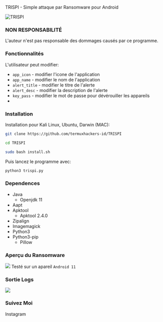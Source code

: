 TRISPI - Simple attaque par Ransomware pour Android

<img title="TRISPI" src="https://user-images.githubusercontent.com/111994029/186548934-d42c60e2-985b-42bb-b9a4-a35ac587360b.png"> 

### NON RESPONSABILITÉ
L'auteur n'est pas responsable des dommages causés par ce programme.

### Fonctionnalités
L'utilisateur peut modifier:
- ```app_icon``` - modifier l'icone de l'application
- ```app_name``` - modifier le nom de l'application
- ```alert_title``` - modifier le titre de l'alerte
- ```alert_desc``` - modifier la description de l'alerte
- ```key_pass``` - modifier le mot de passe pour dévérouiller les appareils
- 
### Installation

Installation pour Kali Linux, Ubuntu, Darwin (MAC):

```bash
git clone https://github.com/termuxhackers-id/TRISPI
```
```bash
cd TRISPI
```
```bash
sudo bash install.sh
````

Puis lancez le programme avec:

```bash
python3 trispi.py
```


### Dependences
- Java
  - Openjdk 11
- Aapt
- Apktool
  - Apktool 2.4.0
- Zipalign
- Imagemagick
- Python3
- Python3-pip
  - Pillow



### Aperçu du Ransomware
<img src="https://user-images.githubusercontent.com/111994029/186548887-89f8843a-f213-4c23-8a89-39fb62f756b6.jpg"></img>
Testé sur un apareil ```Android 11```


### Sortie Logs
<img src="https://user-images.githubusercontent.com/111994029/186548936-7cf06699-7098-4234-81d5-3bb1cde2ce10.png"></img>

### Suivez Moi

Instagram [](https://www.instagram.com/kali_trispi)<br>


